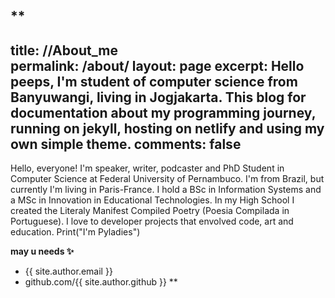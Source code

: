 **
---
title: //About_me   
permalink: /about/
layout: page
excerpt: Hello peeps, I'm student of computer science from Banyuwangi, living in Jogjakarta. This blog for documentation about my programming journey, running on jekyll, hosting on netlify and using my own simple theme.
comments: false
---
Hello, everyone! I'm speaker, writer, podcaster and PhD Student in Computer Science at Federal University of Pernambuco. I'm from Brazil, but currently I'm living in Paris-France. I hold a BSc in Information Systems and a MSc in Innovation in Educational Technologies. In my High School I created the Literaly Manifest Compiled Poetry (Poesia Compilada in Portuguese). I love to developer projects that envolved code, art and education. Print("I'm Pyladies")


**may u needs ✨**
- {{ site.author.email }}
- github.com/{{ site.author.github }}
**